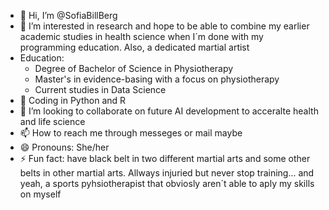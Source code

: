 - 👋 Hi, I’m @SofiaBillBerg
- 👀 I’m interested in research and hope to be able to combine my earlier academic studies in health science when I´m done with my programming education. Also, a dedicated martial artist
- Education:
     - Degree of Bachelor of Science in Physiotherapy
     - Master's in evidence-basing with a focus on physiotherapy
     - Current studies in Data Science
- 🌱 Coding in Python and R 
- 💞️ I’m looking to collaborate on future AI development to acceralte health and life science 
- 📫 How to reach me through messeges or mail maybe
- 😄 Pronouns: She/her
- ⚡ Fun fact: have black belt in two different martial arts and some other belts in other martial arts. Allways injuried but never stop training...  and yeah, a sports pyhsiotherapist that obviosly aren´t able to aply my skills on myself  

<!---
SofiaBillBerg/SofiaBillBerg is a ✨ special ✨ repository because its `README.md` (this file) appears on your GitHub profile.
You can click the Preview link to take a look at your changes.
--->
